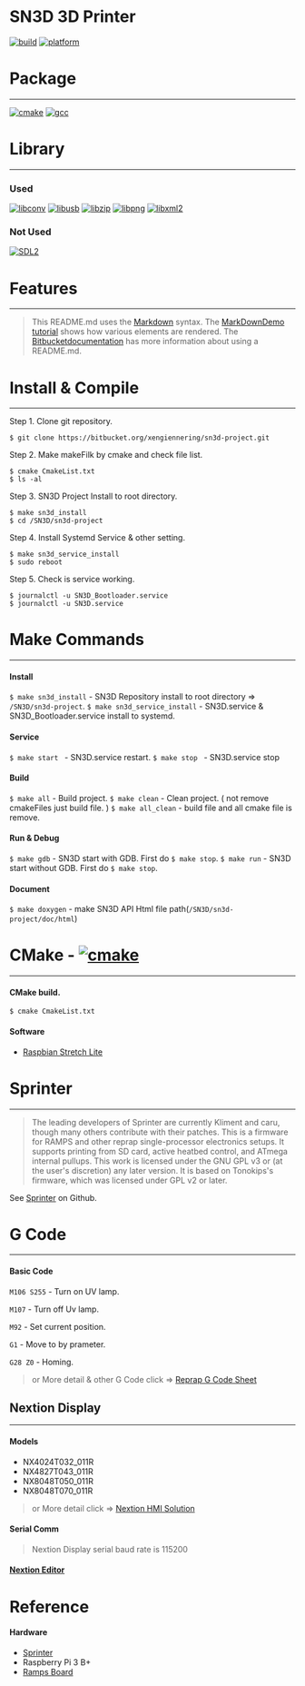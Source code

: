
# SN3D 3D Printer


[![build](https://img.shields.io/badge/build-passing-brightgreen.svg)](https://bitbucket.org/xengiennering/sn3d-project)  [![platform](https://img.shields.io/badge/platform-linux-lightgrey.svg)]()

# Package
---
[![cmake](https://img.shields.io/badge/cmake-2.6-green.svg)](https://cmake.org/) [![gcc](https://img.shields.io/badge/gcc-6.3.0-green.svg)](https://gcc.gnu.org/)


# Library
---

### Used
 [![libconv](https://img.shields.io/badge/libiconv-1.15-green.svg)](https://github.com/roboticslibrary/libiconv) [![libusb](https://img.shields.io/badge/libusb-1.0.22-green.svg)](https://libusb.info/) [![libzip](https://img.shields.io/badge/libzip-1.5.1-green.svg)](https://libzip.org/) [![libpng](https://img.shields.io/badge/libpng-1.6.28-green.svg)](http://www.libpng.org/pub/png/libpng.html) [![libxml2](https://img.shields.io/badge/libxml2-2.9.7-green.svg)](http://www.xmlsoft.org/index.html)

### Not Used
[![SDL2](https://img.shields.io/badge/SDL2-2.0.8-green.svg)](https://www.libsdl.org/download-2.0.php)

# Features
---

>This README.md uses the [Markdown](http://daringfireball.net/projects/markdown/) syntax. The [MarkDownDemo tutorial](https://bitbucket.org/tutorials/markdowndemo) shows how various elements are rendered. The [Bitbucketdocumentation](https://confluence.atlassian.com/bitbucket/readme-content-221449772.html) has more information about using a README.md.


# Install & Compile
---
Step 1. Clone git repository.
```
$ git clone https://bitbucket.org/xengiennering/sn3d-project.git
```
Step 2. Make makeFilk by cmake and check file list.
```
$ cmake CmakeList.txt
$ ls -al
```
Step 3. SN3D Project Install to root directory.
```
$ make sn3d_install
$ cd /SN3D/sn3d-project
```

Step 4. Install Systemd Service & other setting.
```
$ make sn3d_service_install
$ sudo reboot
```
Step 5. Check is service working.
```
$ journalctl -u SN3D_Bootloader.service
$ journalctl -u SN3D.service
```

# Make Commands
---
#### Install 
`$ make sn3d_install` - SN3D Repository install to root directory => `/SN3D/sn3d-project`.
`$ make sn3d_service_install` - SN3D.service & SN3D_Bootloader.service install to systemd.

#### Service
`$ make start ` - SN3D.service restart.
`$ make stop ` - SN3D.service stop 

#### Build
`$ make all` - Build project.
`$ make clean` - Clean project. ( not remove cmakeFiles just build file. )
`$ make all_clean` - build file and all cmake file is remove. 

#### Run & Debug
`$ make gdb` - SN3D start with GDB. First do `$ make stop`.
`$ make run` - SN3D start without GDB. First do `$ make stop`.

#### Document
`$ make doxygen` - make SN3D API Html file path(`/SN3D/sn3d-project/doc/html`)

# CMake   - [![cmake](https://img.shields.io/badge/cmake-2.6-green.svg)](https://cmake.org/)
---
#### CMake build.
```
$ cmake CmakeList.txt
```
#### Software
- [Raspbian Stretch Lite](https://www.raspberrypi.org/downloads/raspbian/)

# Sprinter
---
> The leading developers of Sprinter are currently Kliment and caru, though many others contribute with their patches. This is a firmware for RAMPS and other reprap single-processor electronics setups. It supports printing from SD card, active heatbed control, and ATmega internal pullups. This work is licensed under the GNU GPL v3 or (at the user's discretion) any later version. It is based on Tonokips's firmware, which was licensed under GPL v2 or later.

See [Sprinter](https://github.com/kliment/Sprinter) on Github.

# G Code
---
#### Basic Code
`M106 S255` - Turn on UV lamp.

`M107`      - Turn off Uv lamp.

`M92`       - Set current position.

`G1`        - Move to by prameter.

`G28 Z0`    - Homing.

> or More detail & other G Code click  =>  [Reprap G Code Sheet](https://reprap.org/wiki/G-code) 


## Nextion Display
---
#### Models
- NX4024T032_011R
- NX4827T043_011R
- NX8048T050_011R
- NX8048T070_011R
> or More detail click => [Nextion HMI Solution](https://www.itead.cc/wiki/Nextion_HMI_Solution) 
#### Serial Comm
> Nextion Display serial baud rate is 115200

#### [Nextion Editor](https://nextion.itead.cc/resources/download/nextion-editor/)

# Reference
#### Hardware
- [Sprinter](https://github.com/kliment/Sprinter)
- Raspberry Pi 3 B+
- [Ramps Board](https://reprap.org/wiki/RAMPS_1.4) 
